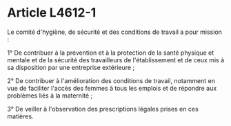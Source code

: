 # Article L4612-1

Le comité d'hygiène, de sécurité et des conditions de travail a pour mission :

1° De contribuer à la prévention et à la protection de la santé physique et mentale et de la sécurité des travailleurs de l'établissement et de ceux mis à sa disposition par une entreprise extérieure ;

2° De contribuer à l'amélioration des conditions de travail, notamment en vue de faciliter l'accès des femmes à tous les emplois et de répondre aux problèmes liés à la maternité ;

3° De veiller à l'observation des prescriptions légales prises en ces matières.
